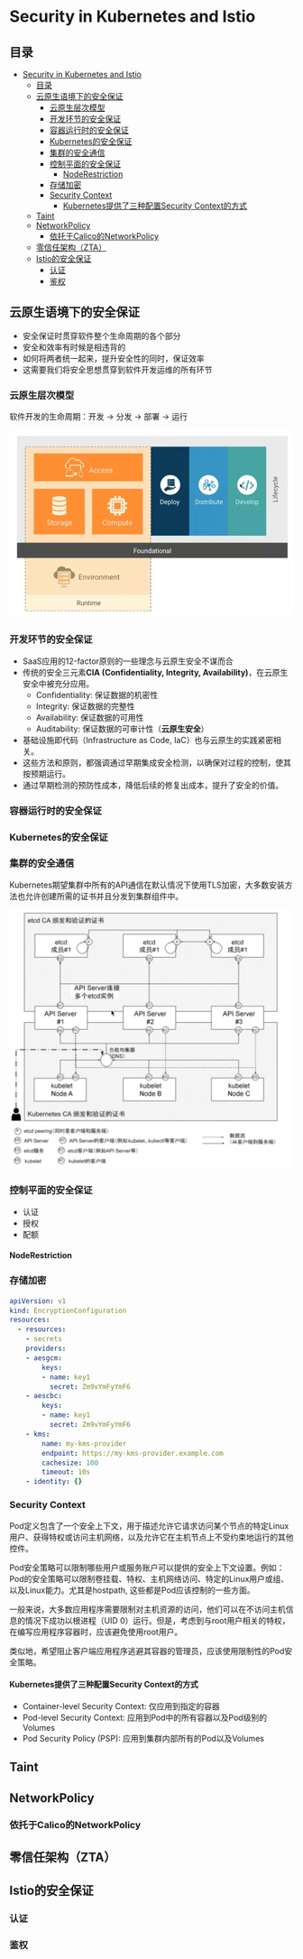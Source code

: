 # Security in Kubernetes and Istio

## 目录

- [Security in Kubernetes and Istio](#security-in-kubernetes-and-istio)
  - [目录](#目录)
  - [云原生语境下的安全保证](#云原生语境下的安全保证)
    - [云原生层次模型](#云原生层次模型)
    - [开发环节的安全保证](#开发环节的安全保证)
    - [容器运行时的安全保证](#容器运行时的安全保证)
    - [Kubernetes的安全保证](#kubernetes的安全保证)
    - [集群的安全通信](#集群的安全通信)
    - [控制平面的安全保证](#控制平面的安全保证)
      - [NodeRestriction](#noderestriction)
    - [存储加密](#存储加密)
    - [Security Context](#security-context)
      - [Kubernetes提供了三种配置Security Context的方式](#kubernetes提供了三种配置security-context的方式)
  - [Taint](#taint)
  - [NetworkPolicy](#networkpolicy)
    - [依托于Calico的NetworkPolicy](#依托于calico的networkpolicy)
  - [零信任架构（ZTA）](#零信任架构zta)
  - [Istio的安全保证](#istio的安全保证)
    - [认证](#认证)
    - [鉴权](#鉴权)

## 云原生语境下的安全保证

- 安全保证时贯穿软件整个生命周期的各个部分
- 安全和效率有时候是相违背的
- 如何将两者统一起来，提升安全性的同时，保证效率
- 这需要我们将安全思想贯穿到软件开发运维的所有环节

### 云原生层次模型

软件开发的生命周期：开发 -> 分发 -> 部署 -> 运行

![dev life cycle](resources/dev-lifecycle.png)

### 开发环节的安全保证

- SaaS应用的12-factor原则的一些理念与云原生安全不谋而合
- 传统的安全三元素**CIA (Confidentiality, Integrity, Availability)**，在云原生安全中被充分应用。
  - Confidentiality: 保证数据的机密性
  - Integrity: 保证数据的完整性
  - Availability: 保证数据的可用性
  - Auditability: 保证数据的可审计性（**云原生安全**）
- 基础设施即代码（Infrastructure as Code, IaC）也与云原生的实践紧密相关。
- 这些方法和原则，都强调通过早期集成安全检测，以确保对过程的控制，使其按预期运行。
- 通过早期检测的预防性成本，降低后续的修复出成本，提升了安全的价值。

### 容器运行时的安全保证

### Kubernetes的安全保证

### 集群的安全通信

Kubernetes期望集群中所有的API通信在默认情况下使用TLS加密，大多数安装方法也允许创建所需的证书并且分发到集群组件中。

![enable tls in k8s communication](resources/k8s-tls-communication.png)

### 控制平面的安全保证

- 认证
- 授权
- 配额

#### NodeRestriction

### 存储加密

```yaml
apiVersion: v1
kind: EncryptionConfiguration
resources:
  - resources:
    - secrets
    providers:
    - aesgcm:
        keys:
        - name: key1
          secret: Zm9vYmFyYmF6
    - aescbc:
        keys:
        - name: key1
          secret: Zm9vYmFyYmF6
    - kms:
        name: my-kms-provider
        endpoint: https://my-kms-provider.example.com
        cachesize: 100
        timeout: 10s
    - identity: {}
```

### Security Context

Pod定义包含了一个安全上下文，用于描述允许它请求访问某个节点的特定Linux用户、获得特权或访问主机网络，以及允许它在主机节点上不受约束地运行的其他控件。

Pod安全策略可以限制哪些用户或服务账户可以提供的安全上下文设置。例如：Pod的安全策略可以限制卷挂载、特权、主机网络访问、特定的Linux用户或组、以及Linux能力。尤其是hostpath, 这些都是Pod应该控制的一些方面。

一般来说，大多数应用程序需要限制对主机资源的访问，他们可以在不访问主机信息的情况下成功以根进程（UID 0）运行。但是，考虑到与root用户相关的特权，在编写应用程序容器时，应该避免使用root用户。

类似地，希望阻止客户端应用程序逃避其容器的管理员，应该使用限制性的Pod安全策略。

#### Kubernetes提供了三种配置Security Context的方式

- Container-level Security Context: 仅应用到指定的容器
- Pod-level Security Context: 应用到Pod中的所有容器以及Pod级别的Volumes
- Pod Security Policy (PSP): 应用到集群内部所有的Pod以及Volumes

## Taint

## NetworkPolicy

### 依托于Calico的NetworkPolicy

## 零信任架构（ZTA）

## Istio的安全保证

### 认证

### 鉴权
